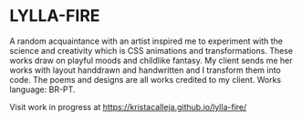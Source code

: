 # LYLLA-FIRE
A random acquaintance with an artist inspired me to experiment with the science and creativity which is CSS animations and transformations. These works draw on playful moods and childlike fantasy. My client sends me her works with layout handdrawn and handwritten and I transform them into code. The poems and designs are all works credited to my client. Works language: BR-PT.

Visit work in progress at https://kristacalleja.github.io/lylla-fire/
